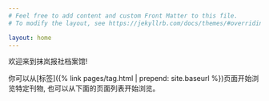 ```yaml
---
# Feel free to add content and custom Front Matter to this file.
# To modify the layout, see https://jekyllrb.com/docs/themes/#overriding-theme-defaults

layout: home
---
```

欢迎来到抹岚报社档案馆!

你可以从[标签]({% link pages/tag.html | prepend: site.baseurl %})页面开始浏览特定刊物, 也可以从下面的页面列表开始浏览。